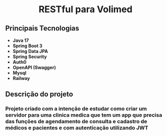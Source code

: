 <h1 align="center"> RESTful para Volimed</h1>


## Principais Tecnologias
- **Java 17**
- **Spring Boot 3**
- **Spring Data JPA**
- **Spring Security**
- **Auth0**
- **OpenAPI (Swagger)**
- **Mysql**
- **Railway**


## Descrição do projeto

### Projeto criado com a intenção de estudar como criar um servidor para uma clinica medica que tem um app que precisa das funções de agendamento de consulta e cadastro de médicos e pacientes e com autenticação utilizando JWT


